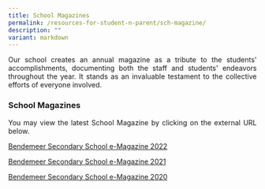 ```yaml
---
title: School Magazines
permalink: /resources-for-student-n-parent/sch-magazine/
description: ""
variant: markdown
---
```

<p style="text-align:justify">Our school creates an annual magazine as a tribute to the students' accomplishments, documenting both the staff and students' endeavors throughout the year. It stands as an invaluable testament to the collective efforts of everyone involved.</p>

### School Magazines

<p style="text-align:justify">You may view the latest School Magazine by clicking on the external URL below.</p>

<a href="https://issuu.com/bendemeersec/docs/bendemeer_secondary_school_e-magazine_2022?fr=xKAE9_zU1NQ" target="_blank" rel="noopener">Bendemeer Secondary School e-Magazine 2022</a>

<a href="https://issuu.com/bendemeersec/docs/bendemeer_sec_e-magazine_2021?fr=sY2FhYTU0MjE3MTM" target="_blank" rel="noopener">Bendemeer Secondary School e-Magazine 2021</a>

<a href="https://issuu.com/bendemeersec/docs/2020_bdms_newsletter?fr=sOGI5NDU0MjE3MTM" target="_blank" rel="noopener">Bendemeer Secondary School e-Magazine 2020</a>